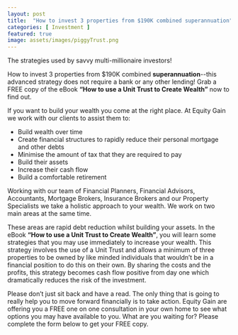 ```yaml
---
layout: post
title:  "How to invest 3 properties from $190K combined superannuation"
categories: [ Investment ]
featured: true
image: assets/images/piggyTrust.png
---
```

The strategies used by savvy multi-millionaire investors!

How to invest 3 properties from $190K combined <b>superannuation</b>--this advanced strategy does not require a bank or any other lending! Grab a FREE copy of the eBook <b>“How to use a Unit Trust to Create Wealth”</b> now to find out.

If you want to build your wealth you come at the right place. At Equity Gain we work with our clients to assist them to:

- Build wealth over time
- Create financial structures to rapidly reduce their personal mortgage and other debts
- Minimise the amount of tax that they are required to pay
- Build their assets
- Increase their cash flow
- Build a comfortable retirement

Working with our team of Financial Planners, Financial Advisors, Accountants, Mortgage Brokers, Insurance Brokers and our Property Specialists we take a holistic approach to your wealth. We work on two main areas at the same time.

These areas are rapid debt reduction whilst building your assets. In the eBook  <b>“How to use a Unit Trust to Create Wealth”</b>, you will learn some strategies that you may use immediately to increase your wealth. This strategy involves the use of a Unit Trust and allows a minimum of three properties to be owned by like minded individuals that wouldn’t be in a financial position to do this on their own. By sharing the costs and the profits, this strategy becomes cash flow positive from day one which dramatically reduces the risk of the investment.

Please don’t just sit back and have a read. The only thing that is going to really help you to move forward financially is to take action. Equity Gain are offering you a FREE one on one consultation in your own home to see what options you may have available to you. What are you waiting for?  Please complete the form below to get your FREE copy.

<script type="text/javascript" src="//equitygain.com.au/mautic/form/generate.js?id=5"></script>
